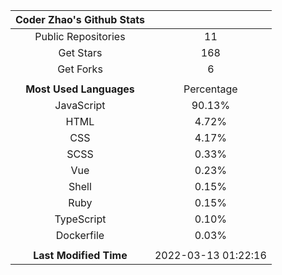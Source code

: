 | **Coder Zhao's Github Stats** | |
|:-:|:-:|
| Public Repositories | 11 |
| Get Stars | 168 |
| Get Forks | 6 |
| | |
| **Most Used Languages** | Percentage |
| JavaScript | 90.13% |
| HTML | 4.72% |
| CSS | 4.17% |
| SCSS | 0.33% |
| Vue | 0.23% |
| Shell | 0.15% |
| Ruby | 0.15% |
| TypeScript | 0.10% |
| Dockerfile | 0.03% |
| | |
| **Last Modified Time** | 2022-03-13 01:22:16 |